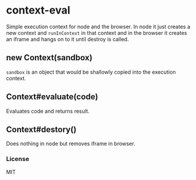 # context-eval

Simple execution context for node and the browser. In node it just creates a new
context and `runInContext` in that context and in the browser it creates an
iframe and hangs on to it until destroy is called.

## new Context(sandbox)

`sandbox` is an object that would be shallowly copied into the execution context.

## Context#evaluate(code)

Evaluates code and returns result.

## Context#destory()

Does nothing in node but removes iframe in browser.


### License

MIT